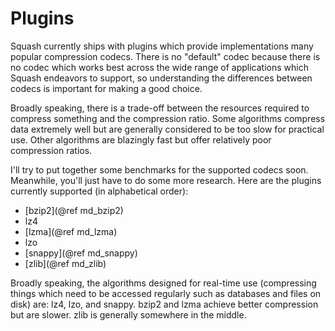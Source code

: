 # Plugins #

Squash currently ships with plugins which provide implementations many
popular compression codecs.  There is no "default" codec because there
is no codec which works best across the wide range of applications
which Squash endeavors to support, so understanding the differences
between codecs is important for making a good choice.

Broadly speaking, there is a trade-off between the resources required
to compress something and the compression ratio.  Some algorithms
compress data extremely well but are generally considered to be too
slow for practical use.  Other algorithms are blazingly fast but
offer relatively poor compression ratios.

I'll try to put together some benchmarks for the supported codecs
soon.  Meanwhile, you'll just have to do some more research.  Here are
the plugins currently supported (in alphabetical order):

 * [bzip2](@ref md_bzip2)
 * lz4
 * [lzma](@ref md_lzma)
 * lzo
 * [snappy](@ref md_snappy)
 * [zlib](@ref md_zlib)

Broadly speaking, the algorithms designed for real-time use
(compressing things which need to be accessed regularly such as
databases and files on disk) are: lz4, lzo, and snappy.  bzip2 and
lzma achieve better compression but are slower.  zlib is generally
somewhere in the middle.
